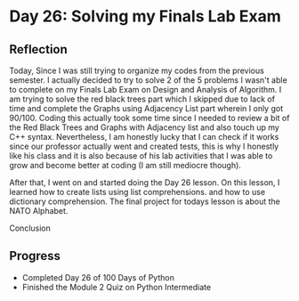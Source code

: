 # Day 26: Solving my Finals Lab Exam

## Reflection
  Today, Since I was still trying to organize my codes from the previous semester. I actually decided to try to solve 2 of the 5 problems I wasn't able to complete on my Finals Lab Exam on Design and Analysis of Algorithm. I am trying to solve the red black trees part which I skipped due to lack of time and complete the Graphs using Adjacency List part wherein I only got 90/100. Coding this actually took some time since I needed to review a bit of the Red Black Trees and Graphs with Adjacency list and also touch up my C++ syntax. Nevertheless, I am honestly lucky that I can check if it works since our professor actually went and created tests, this is why I honestly like his class and it is also because of his lab activities that I was able to grow and become better at coding (I am still mediocre though).

  After that, I went on and started doing the Day 26 lesson. On this lesson, I learned how to create lists using list comprehensions. and how to use dictionary comprehension. The final project for todays lesson is about the NATO Alphabet.

  Conclusion

## Progress
- Completed Day 26 of 100 Days of Python
- Finished the Module 2 Quiz on Python Intermediate
